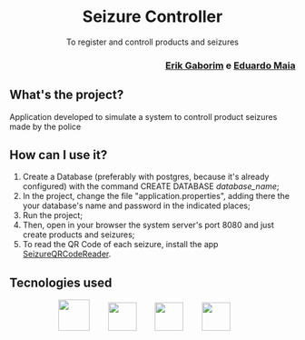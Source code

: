 <div align="center">
  <h1>Seizure Controller</h1>
  <p>To register and controll products and seizures</p>
</div>

<div align="right">
  <h3><a href="https://www.github.com/erikgaborim" target="_blank">Erik Gaborim</a> e <a href="https://www.gitlab.com/EduardoMCintra" target="_blank">Eduardo Maia</a>
</div>

## What's the project?
  
Application developed to simulate a system to controll product seizures made by the police

## How can I use it?
  
1. Create a Database (preferably with postgres, because it's already configured) with the command CREATE DATABASE *database_name*;
2. In the project, change the file "application.properties", adding there the your database's name and password in the indicated places;
3. Run the project;
4. Then, open in your browser the system server's port 8080 and just create products and seizures;
5. To read the QR Code of each seizure, install the app <a href="https://www.github.com/erikgaborim/SeizureQRCodeReader" >SeizureQRCodeReader</a>.

## Tecnologies used
  
<div align="center">
  <img height="55" src="https://cdn.jsdelivr.net/gh/devicons/devicon/icons/java/java-original.svg">
  &ensp;&nbsp;&emsp;
  <img height="50" src="https://cdn.jsdelivr.net/gh/devicons/devicon/icons/spring/spring-original.svg">
  &ensp;&nbsp;&emsp;
  <img height="50" src="https://cdn.jsdelivr.net/gh/devicons/devicon/icons/tomcat/tomcat-original-wordmark.svg">
  &ensp;&nbsp;&emsp;
  <img height="50" src="https://cdn.jsdelivr.net/gh/devicons/devicon/icons/bootstrap/bootstrap-plain-wordmark.svg">
  &ensp;&nbsp;&emsp;
</div>
